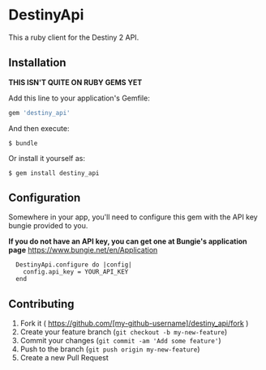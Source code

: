 # DestinyApi

This a ruby client for the Destiny 2 API.

## Installation

**THIS ISN'T QUITE ON RUBY GEMS YET**

Add this line to your application's Gemfile:

```ruby
gem 'destiny_api'
```

And then execute:

    $ bundle

Or install it yourself as:

    $ gem install destiny_api

## Configuration

Somewhere in your app, you'll need to configure this gem with the API key bungie provided to you.

**If you do not have an API key, you can get one at Bungie's application page** https://www.bungie.net/en/Application

```
  DestinyApi.configure do |config|
    config.api_key = YOUR_API_KEY
  end
```

## Contributing

1. Fork it ( https://github.com/[my-github-username]/destiny_api/fork )
2. Create your feature branch (`git checkout -b my-new-feature`)
3. Commit your changes (`git commit -am 'Add some feature'`)
4. Push to the branch (`git push origin my-new-feature`)
5. Create a new Pull Request
